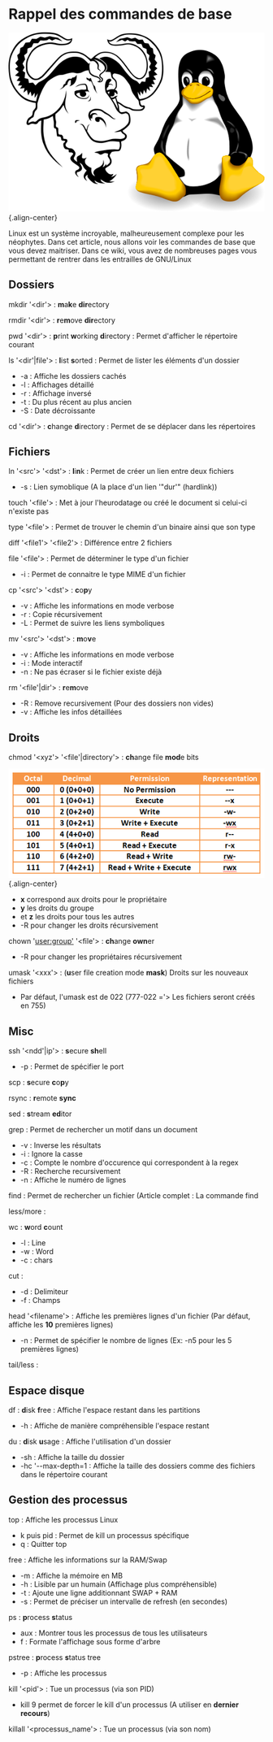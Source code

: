 # Rappel des commandes de base 
 
![](/linux/gnu_and_tux.png){.align-center} 
 
Linux est un système incroyable, malheureusement complexe pour les 
néophytes. Dans cet article, nous allons voir les commandes de base que 
vous devez maitriser. Dans ce wiki, vous avez de nombreuses pages vous 
permettant de rentrer dans les entrailles de GNU/Linux 
 
## Dossiers 
 
mkdir '<dir'> : **m**a**k**e **dir**ectory 
 
rmdir '<dir'> : **r**e**m**ove **dir**ectory 
 
pwd '<dir'> : **p**rint **w**orking **d**irectory : Permet d'afficher 
le répertoire courant 
 
ls '<dir'|file'> : **l**ist **s**orted : Permet de lister les éléments 
d'un dossier 
 
-   -a : Affiche les dossiers cachés 
-   -l : Affichages détaillé 
-   -r : Affichage inversé 
-   -t : Du plus récent au plus ancien 
-   -S : Date décroissante 
 
cd '<dir'> : **c**hange **d**irectory : Permet de se déplacer dans les 
répertoires 
 
## Fichiers 
 
ln '<src'> '<dst'> : **l**i**n**k : Permet de créer un lien entre deux 
fichiers 
 
-   -s : Lien symoblique (A la place d'un lien '"dur'" (hardlink)) 
 
touch '<file'> : Met à jour l'heurodatage ou créé le document si 
celui-ci n'existe pas 
 
type '<file'> : Permet de trouver le chemin d'un binaire ainsi que son 
type 
 
diff '<file1'> '<file2'> : Différence entre 2 fichiers 
 
file '<file'> : Permet de déterminer le type d'un fichier 
 
-   -i : Permet de connaitre le type MIME d'un fichier 
 
cp '<src'> '<dst'> : **c**o**p**y 
 
-   -v : Affiche les informations en mode verbose 
-   -r : Copie récursivement 
-   -L : Permet de suivre les liens symboliques 
 
mv '<src'> '<dst'> : **m**o**v**e 
 
-   -v : Affiche les informations en mode verbose 
-   -i : Mode interactif 
-   -n : Ne pas écraser si le fichier existe déjà 
 
rm '<file'|dir'> : **r**e**m**ove 
 
-   -R : Remove recursivement (Pour des dossiers non vides) 
-   -v : Affiche les infos détaillées 

 
## Droits 
 
chmod '<xyz'> '<file'|directory'> : **ch**ange file **mod**e bits 
 
![](/linux/chmod.png){.align-center} 
 
-   **x** correspond aux droits pour le propriétaire 
-   **y** les droits du groupe 
-   et **z** les droits pour tous les autres
-   -R pour changer les droits récursivement 
 
chown '<user:group'> '<file'> : **ch**ange **own**er 
 
-   -R pour changer les propriétaires récursivement 
 
umask '<xxx'> : (**u**ser file creation mode **mask**) Droits sur les 
nouveaux fichiers 
 
-   Par défaut, l'umask est de 022 (777-022 ='> Les fichiers seront 
    créés en 755) 
 
## Misc 
 
ssh '<ndd'|ip'> : **s**ecure **sh**ell 
 
-   -p : Permet de spécifier le port 
 
scp : **s**ecure **c**o**p**y 
 
rsync : **r**emote **sync** 
 
sed : **s**tream **ed**itor 
 
grep : Permet de rechercher un motif dans un document 
 
-   -v : Inverse les résultats 
-   -i : Ignore la casse 
-   -c : Compte le nombre d'occurence qui correspondent à la regex 
-   -R : Recherche recursivement 
-   -n : Affiche le numéro de lignes 
 
find : Permet de rechercher un fichier (Article complet : La commande 
find 
 
less/more : 
 
wc : **w**ord **c**ount 
 
-   -l : Line 
-   -w : Word 
-   -c : chars 
 
cut : 
 
-   -d : Delimiteur 
-   -f : Champs 
 
head '<filename'> : Affiche les premières lignes d'un fichier (Par 
défaut, affiche les **10** premières lignes) 
 
-   -n : Permet de spécifier le nombre de lignes (Ex: -n5 pour les 5 
    premières lignes) 
 
tail/less : 
 
## Espace disque 
 
df : **d**isk **f**ree : Affiche l'espace restant dans les partitions 
 
-   -h : Affiche de manière compréhensible l'espace restant 
 
du : **d**isk **u**sage : Affiche l'utilisation d'un dossier 
 
-   -sh : Affiche la taille du dossier 
-   -hc '--max-depth=1 : Affiche la taille des dossiers comme des 
    fichiers dans le répertoire courant 
 
## Gestion des processus 
 
top : Affiche les processus Linux 
 
-   k puis pid : Permet de kill un processus spécifique 
-   q : Quitter top 
 
free : Affiche les informations sur la RAM/Swap 
 
-   -m : Affiche la mémoire en MB 
-   -h : Lisible par un humain (Affichage plus compréhensible) 
-   -t : Ajoute une ligne additionnant SWAP + RAM 
-   -s : Permet de préciser un intervalle de refresh (en secondes) 
 
ps : **p**rocess **s**tatus 
 
-   aux : Montrer tous les processus de tous les utilisateurs 
-   f : Formate l'affichage sous forme d'arbre 
 
pstree : **p**rocess **s**tatus tree 
 
-   -p : Affiche les processus 
 
kill '<pid'> : Tue un processus (via son PID) 
 
-   kill 9 permet de forcer le kill d'un processus (A utiliser en 
    **dernier recours**) 
 
killall '<processus_name'> : Tue un processus (via son nom) 

